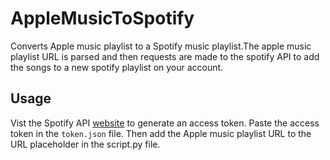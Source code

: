 # AppleMusicToSpotify

Converts Apple music playlist to a Spotify music playlist.The apple music playlist URL is parsed and then requests are made to the spotify API to add the songs to a new spotify playlist on your account.

## Usage

Vist the Spotify API [website](https://developer.spotify.com/documentation/web-api/tutorials/getting-started#request-an-access-token) to generate an access token. Paste the access token in the `token.json` file. Then add the Apple music playlist URL to the URL placeholder in the script.py file.
